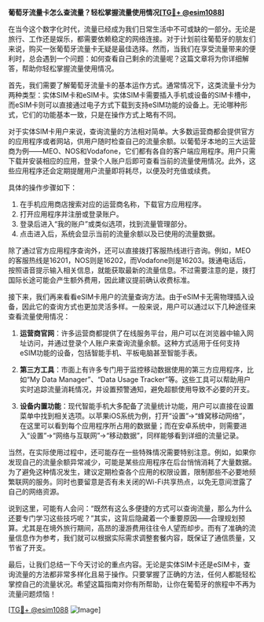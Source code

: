 **葡萄牙流量卡怎么查流量？轻松掌握流量使用情况[[TG💪+ @esim1088](https://t.me/s/esim1088)]**

在当今这个数字化时代，流量已经成为我们日常生活中不可或缺的一部分。无论是旅行、工作还是娱乐，都需要依赖稳定的网络连接。对于计划前往葡萄牙的朋友们来说，购买一张葡萄牙流量卡无疑是最佳选择。然而，当我们在享受流量带来的便利时，总会遇到一个问题：如何查看自己剩余的流量呢？这篇文章将为你详细解答，帮助你轻松掌握流量使用情况。

首先，我们需要了解葡萄牙流量卡的基本运作方式。通常情况下，这类流量卡分为两种类型：实体SIM卡和eSIM卡。实体SIM卡需要插入手机或设备的SIM卡槽中，而eSIM卡则可以直接通过电子方式下载到支持eSIM功能的设备上。无论哪种形式，它们的功能基本一致，只是在操作方式上略有不同。

对于实体SIM卡用户来说，查询流量的方法相对简单。大多数运营商都会提供官方的应用程序或者网站，供用户随时检查自己的流量余额。以葡萄牙本地的三大运营商为例——MEO、NOS和Vodafone，它们都有各自的客户端应用程序。用户只需下载并安装相应的应用，登录个人账户后即可查看当前的流量使用情况。此外，这些应用程序还会定期提醒用户流量即将耗尽，以便及时充值或续费。

具体的操作步骤如下：
1. 在手机应用商店搜索对应的运营商名称，下载官方应用程序。
2. 打开应用程序并注册或登录账户。
3. 登录后进入“我的账户”或类似选项，找到流量管理部分。
4. 点击进入后，系统会显示当前的流量余额以及已使用的流量数据。

除了通过官方应用程序查询外，还可以直接拨打客服热线进行咨询。例如，MEO的客服热线是16201，NOS则是16202，而Vodafone则是16203。拨通电话后，按照语音提示输入相关信息，就能获取最新的流量信息。不过需要注意的是，拨打国际长途可能会产生额外费用，因此建议提前确认收费标准。

接下来，我们再来看看eSIM卡用户的流量查询方法。由于eSIM卡无需物理插入设备，因此它的查询方式也更加灵活多样。一般来说，用户可以通过以下几种途径来查看流量使用情况：

1. **运营商官网**：许多运营商都提供了在线服务平台，用户可以在浏览器中输入网址访问，并通过登录个人账户来查询流量余额。这种方式适用于任何支持eSIM功能的设备，包括智能手机、平板电脑甚至智能手表。

2. **第三方工具**：市面上有许多专门用于监控移动数据使用的第三方应用程序，比如“My Data Manager”、“Data Usage Tracker”等。这些工具可以帮助用户实时追踪流量消耗情况，并设置预警通知，避免超额使用导致不必要的开支。

3. **设备内置功能**：现代智能手机大多配备了流量统计功能，用户可以直接在设置菜单中找到相关选项。以苹果iOS系统为例，打开“设置”->“蜂窝移动网络”，在这里可以看到每个应用程序所占用的数据量；而在安卓系统中，则需要进入“设置”->“网络与互联网”->“移动数据”，同样能够看到详细的流量记录。

当然，在实际使用过程中，还可能存在一些特殊情况需要特别注意。例如，如果你发现自己的流量余额异常减少，可能是某些应用程序在后台悄悄消耗了大量数据。为了避免这种情况发生，建议定期检查各个应用的权限设置，限制那些不必要地频繁联网的服务。同时也要留意是否有未关闭的Wi-Fi共享热点，以免无意间泄露了自己的网络资源。

说到这里，可能有人会问：“既然有这么多便捷的方式可以查询流量，那么为什么还要专门学习这些技巧呢？”其实，这背后隐藏着一个重要原因——合理规划预算。尤其是在境外旅行期间，高昂的漫游费用往往令人望而却步。而有了准确的流量信息作为参考，我们就可以根据实际需求调整套餐内容，既保证了通信质量，又节省了开支。

最后，让我们总结一下今天讨论的重点内容。无论是实体SIM卡还是eSIM卡，查询流量的方法都非常多样化且易于操作。只要掌握了正确的方法，任何人都能轻松掌控自己的流量状况。希望这篇指南对你有所帮助，让你在葡萄牙的旅程中不再为流量问题烦恼！

[[TG💪+ @esim1088](https://t.me/s/esim1088) ![Image](https://i.postimg.cc/4NQfJmqS/Snipaste-2025-05-13-00-14-12.png)]